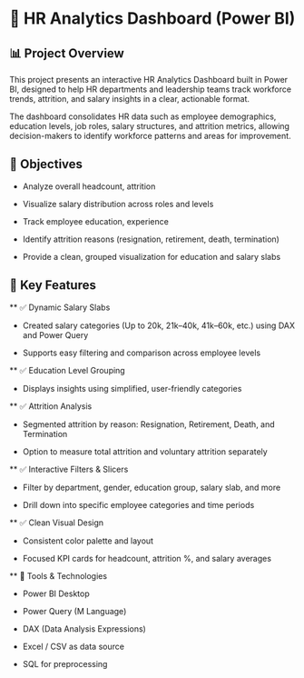 
# 🧭 HR Analytics Dashboard (Power BI)
## 📊 Project Overview

This project presents an interactive HR Analytics Dashboard built in Power BI, designed to help HR departments and leadership teams track workforce trends, attrition, and salary insights in a clear, actionable format.

The dashboard consolidates HR data such as employee demographics, education levels, job roles, salary structures, and attrition metrics, allowing decision-makers to identify workforce patterns and areas for improvement.

## 🎯 Objectives

- Analyze overall headcount, attrition

- Visualize salary distribution across roles and levels

- Track employee education, experience

- Identify attrition reasons (resignation, retirement, death, termination)

- Provide a clean, grouped visualization for education and salary slabs

## 🧠 Key Features

 ** ✅ Dynamic Salary Slabs

- Created salary categories (Up to 20k, 21k–40k, 41k–60k, etc.) using DAX and Power Query

- Supports easy filtering and comparison across employee levels

** ✅ Education Level Grouping

- Displays insights using simplified, user-friendly categories

** ✅ Attrition Analysis

- Segmented attrition by reason: Resignation, Retirement, Death, and Termination

- Option to measure total attrition and voluntary attrition separately

** ✅ Interactive Filters & Slicers

- Filter by department, gender, education group, salary slab, and more

- Drill down into specific employee categories and time periods

** ✅ Clean Visual Design

- Consistent color palette and layout

- Focused KPI cards for headcount, attrition %, and salary averages

** 🧩 Tools & Technologies

- Power BI Desktop

- Power Query (M Language)

- DAX (Data Analysis Expressions)

- Excel / CSV as data source

- SQL for preprocessing
